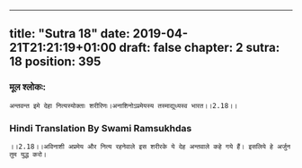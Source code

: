 
---
title: "Sutra 18"
date: 2019-04-21T21:21:19+01:00
draft: false
chapter: 2
sutra: 18
position: 395
---
### मूल श्लोकः:
```
अन्तवन्त इमे देहा नित्यस्योक्ताः शरीरिणः।अनाशिनोऽप्रमेयस्य तस्माद्युध्यस्व भारत।।2.18।।

```

### Hindi Translation By Swami Ramsukhdas
```
।।2.18।।अविनाशी अप्रमेय और नित्य रहनेवाले इस शरीरके ये देह अन्तवाले कहे गये हैं। इसलिये हे अर्जुन तुम युद्ध करो।

```

